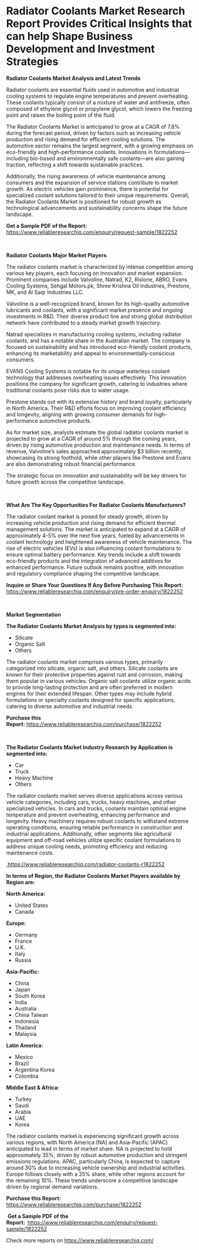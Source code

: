 <p><h1>Radiator Coolants Market Research Report Provides Critical Insights that can help Shape Business Development and Investment Strategies</h1></p><p><strong>Radiator Coolants Market Analysis and Latest Trends</strong></p>
<p><p>Radiator coolants are essential fluids used in automotive and industrial cooling systems to regulate engine temperatures and prevent overheating. These coolants typically consist of a mixture of water and antifreeze, often composed of ethylene glycol or propylene glycol, which lowers the freezing point and raises the boiling point of the fluid. </p><p>The Radiator Coolants Market is anticipated to grow at a CAGR of 7.8% during the forecast period, driven by factors such as increasing vehicle production and rising demand for efficient cooling solutions. The automotive sector remains the largest segment, with a growing emphasis on eco-friendly and high-performance coolants. Innovations in formulations—including bio-based and environmentally safe coolants—are also gaining traction, reflecting a shift towards sustainable practices. </p><p>Additionally, the rising awareness of vehicle maintenance among consumers and the expansion of service stations contribute to market growth. As electric vehicles gain prominence, there is potential for specialized coolant solutions tailored to their unique requirements. Overall, the Radiator Coolants Market is positioned for robust growth as technological advancements and sustainability concerns shape the future landscape.</p></p>
<p><strong>Get a Sample PDF of the Report:&nbsp;</strong> <a href="https://www.reliableresearchiq.com/enquiry/request-sample/1822252?utm_campaign=3180&utm_medium=2&utm_source=Github&utm_content=ia&utm_term=01042025&utm_id=radiator-coolants">https://www.reliableresearchiq.com/enquiry/request-sample/1822252</a></p>
<p>&nbsp;</p>
<p><strong>Radiator Coolants Major Market Players</strong></p>
<p><p>The radiator coolants market is characterized by intense competition among various key players, each focusing on innovation and market expansion. Prominent companies include Valvoline, Natrad, K2, Rislone, ABRO, Evans Cooling Systems, Sehgal Motors.pk, Shree Krishna Oil Industries, Prestone, MK, and Al Saqr Industries LLC. </p><p>Valvoline is a well-recognized brand, known for its high-quality automotive lubricants and coolants, with a significant market presence and ongoing investments in R&D. Their diverse product line and strong global distribution network have contributed to a steady market growth trajectory.</p><p>Natrad specializes in manufacturing cooling systems, including radiator coolants, and has a notable share in the Australian market. The company is focused on sustainability and has introduced eco-friendly coolant products, enhancing its marketability and appeal to environmentally-conscious consumers.</p><p>EVANS Cooling Systems is notable for its unique waterless coolant technology that addresses overheating issues effectively. This innovation positions the company for significant growth, catering to industries where traditional coolants pose risks due to water usage.</p><p>Prestone stands out with its extensive history and brand loyalty, particularly in North America. Their R&D efforts focus on improving coolant efficiency and longevity, aligning with growing consumer demands for high-performance automotive products.</p><p>As for market size, analysts estimate the global radiator coolants market is projected to grow at a CAGR of around 5% through the coming years, driven by rising automotive production and maintenance needs. In terms of revenue, Valvoline’s sales approached approximately $3 billion recently, showcasing its strong foothold, while other players like Prestone and Evans are also demonstrating robust financial performance.</p><p>The strategic focus on innovation and sustainability will be key drivers for future growth across the competitive landscape.</p></p>
<p>&nbsp;</p>
<p><strong>What Are The Key Opportunities For Radiator Coolants Manufacturers?</strong></p>
<p><p>The radiator coolant market is poised for steady growth, driven by increasing vehicle production and rising demand for efficient thermal management solutions. The market is anticipated to expand at a CAGR of approximately 4-5% over the next five years, fueled by advancements in coolant technology and heightened awareness of vehicle maintenance. The rise of electric vehicles (EVs) is also influencing coolant formulations to ensure optimal battery performance. Key trends include a shift towards eco-friendly products and the integration of advanced additives for enhanced performance. Future outlook remains positive, with innovation and regulatory compliance shaping the competitive landscape.</p></p>
<p><strong>Inquire or Share Your Questions If Any Before Purchasing This Report:</strong> <a href="https://www.reliableresearchiq.com/enquiry/pre-order-enquiry/1822252?utm_campaign=3180&utm_medium=2&utm_source=Github&utm_content=ia&utm_term=01042025&utm_id=radiator-coolants">https://www.reliableresearchiq.com/enquiry/pre-order-enquiry/1822252</a></p>
<p>&nbsp;</p>
<p><strong>Market Segmentation</strong></p>
<p><strong>The Radiator Coolants Market Analysis by types is segmented into:</strong></p>
<p><ul><li>Silicate</li><li>Organic Salt</li><li>Others</li></ul></p>
<p><p>The radiator coolants market comprises various types, primarily categorized into silicate, organic salt, and others. Silicate coolants are known for their protective properties against rust and corrosion, making them popular in various vehicles. Organic salt coolants utilize organic acids to provide long-lasting protection and are often preferred in modern engines for their extended lifespan. Other types may include hybrid formulations or specialty coolants designed for specific applications, catering to diverse automotive and industrial needs.</p></p>
<p><strong>Purchase this Report:&nbsp;</strong><a href="https://www.reliableresearchiq.com/purchase/1822252?utm_campaign=3180&utm_medium=2&utm_source=Github&utm_content=ia&utm_term=01042025&utm_id=radiator-coolants">https://www.reliableresearchiq.com/purchase/1822252</a></p>
<p>&nbsp;</p>
<p><strong>The Radiator Coolants Market Industry Research by Application is segmented into:</strong></p>
<p><ul><li>Car</li><li>Truck</li><li>Heavy Machine</li><li>Others</li></ul></p>
<p><p>The radiator coolants market serves diverse applications across various vehicle categories, including cars, trucks, heavy machines, and other specialized vehicles. In cars and trucks, coolants maintain optimal engine temperature and prevent overheating, enhancing performance and longevity. Heavy machinery requires robust coolants to withstand extreme operating conditions, ensuring reliable performance in construction and industrial applications. Additionally, other segments like agricultural equipment and off-road vehicles utilize specific coolant formulations to address unique cooling needs, promoting efficiency and reducing maintenance costs.</p></p>
<p><a href="https://www.reliableresearchiq.com/radiator-coolants-r1822252?utm_campaign=3180&utm_medium=2&utm_source=Github&utm_content=ia&utm_term=01042025&utm_id=radiator-coolants">&nbsp;https://www.reliableresearchiq.com/radiator-coolants-r1822252</a></p>
<p><strong>In terms of Region, the Radiator Coolants Market Players available by Region are:</strong></p>
<p>
    <p> <strong> North America: </strong>
        <ul>
            <li>United States</li>
            <li>Canada</li>
        </ul>
        </p> 
    <p> <strong> Europe: </strong>
        <ul>
            <li>Germany</li>
            <li>France</li>
            <li>U.K.</li>
            <li>Italy</li>
            <li>Russia</li>
        </ul>
        </p> 
    <p> <strong> Asia-Pacific: </strong>
        <ul>
            <li>China</li>
            <li>Japan</li>
            <li>South Korea</li>
            <li>India</li>
            <li>Australia</li>
            <li>China Taiwan</li>
            <li>Indonesia</li>
            <li>Thailand</li>
            <li>Malaysia</li>
        </ul>
        </p> 
    <p> <strong> Latin America: </strong>
        <ul>
            <li>Mexico</li>
            <li>Brazil</li>
            <li>Argentina Korea</li>
            <li>Colombia</li>
        </ul>
        </p> 
    <p> <strong> Middle East & Africa: </strong>
        <ul>
            <li>Turkey</li>
            <li>Saudi</li>
            <li>Arabia</li>
            <li>UAE</li>
            <li>Korea</li>
        </ul>
    </p>
    </p>
<p><p>The radiator coolants market is experiencing significant growth across various regions, with North America (NA) and Asia-Pacific (APAC) anticipated to lead in terms of market share. NA is projected to hold approximately 35%, driven by robust automotive production and stringent emissions regulations. APAC, particularly China, is expected to capture around 30% due to increasing vehicle ownership and industrial activities. Europe follows closely with a 25% share, while other regions account for the remaining 10%. These trends underscore a competitive landscape driven by regional demand variations.</p></p>
<p><strong>Purchase this Report: </strong><a href="https://www.reliableresearchiq.com/purchase/1822252?utm_campaign=3180&utm_medium=2&utm_source=Github&utm_content=ia&utm_term=01042025&utm_id=radiator-coolants">https://www.reliableresearchiq.com/purchase/1822252</a></p>
<p>&nbsp;<strong>Get a Sample PDF of the Report:&nbsp;&nbsp;</strong><a href="https://www.reliableresearchiq.com/enquiry/request-sample/1822252?utm_campaign=3180&utm_medium=2&utm_source=Github&utm_content=ia&utm_term=01042025&utm_id=radiator-coolants">https://www.reliableresearchiq.com/enquiry/request-sample/1822252</a></p>
<p><strong></strong></p>
<p>Check more reports on <a href="https://www.reliableresearchiq.com/?utm_campaign=3180&utm_medium=2&utm_source=Github&utm_content=ia&utm_term=01042025&utm_id=radiator-coolants">https://www.reliableresearchiq.com/</a></p>